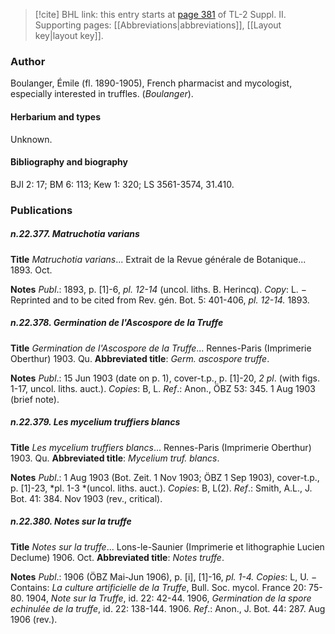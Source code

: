 > [!cite] BHL link: this entry starts at [page 381](https://www.biodiversitylibrary.org/item/103859#page/391/mode/1up) of TL-2 Suppl. II.
> Supporting pages: [[Abbreviations|abbreviations]], [[Layout key|layout key]].

### Author

Boulanger, Émile (fl. 1890-1905), French pharmacist and mycologist, especially interested in truffles. (*Boulanger*).

#### Herbarium and types

Unknown.

#### Bibliography and biography

BJI 2: 17; BM 6: 113; Kew 1: 320; LS 3561-3574, 31.410.

### Publications

##### n.22.377. Matruchotia varians

**Title**
*Matruchotia varians*... Extrait de la Revue générale de Botanique... 1893. Oct.

**Notes**
*Publ*.: 1893, p. \[1\]-6, *pl. 12-14* (uncol. liths. B. Herincq). *Copy*: L. − Reprinted and to be cited from Rev. gén. Bot. 5: 401-406, *pl. 12-14.* 1893.

##### n.22.378. Germination de l'Ascospore de la Truffe

**Title**
*Germination de l'Ascospore de la Truffe*... Rennes-Paris (Imprimerie Oberthur) 1903. Qu.
**Abbreviated title**: *Germ. ascospore truffe*.

**Notes**
*Publ*.: 15 Jun 1903 (date on p. 1), cover-t.p., p. \[1\]-20, *2 pl*. (with figs. 1-17, uncol. liths. auct.).
*Copies*: B, L.
*Ref*.: Anon., ÖBZ 53: 345. 1 Aug 1903 (brief note).

##### n.22.379. Les mycelium truffiers blancs

**Title**
*Les mycelium truffiers blancs*... Rennes-Paris (Imprimerie Oberthur) 1903. Qu.
**Abbreviated title**: *Mycelium truf. blancs*.

**Notes**
*Publ*.: 1 Aug 1903 (Bot. Zeit. 1 Nov 1903; ÖBZ 1 Sep 1903), cover-t.p., p. \[1\]-23, *pl. 1-3 *(uncol. liths. auct.). *Copies*: B, L(2).
*Ref*.: Smith, A.L., J. Bot. 41: 384. Nov 1903 (rev., critical).

##### n.22.380. Notes sur la truffe

**Title**
*Notes sur la truffe*... Lons-le-Saunier (Imprimerie et lithographie Lucien Declume) 1906. Oct.
**Abbreviated title**: *Notes truffe*.

**Notes**
*Publ*.: 1906 (ÖBZ Mai-Jun 1906), p. \[i\], \[1\]-16, *pl. 1-4.* *Copies*: L, U. − Contains: *La culture artificielle de la Truffe*, Bull. Soc. mycol. France 20: 75-80. 1904, *Note sur la Truffe*, id. 22: 42-44. 1906, *Germination de la spore echinulée de la truffe*, id. 22: 138-144. 1906.
*Ref*.: Anon., J. Bot. 44: 287. Aug 1906 (rev.).

